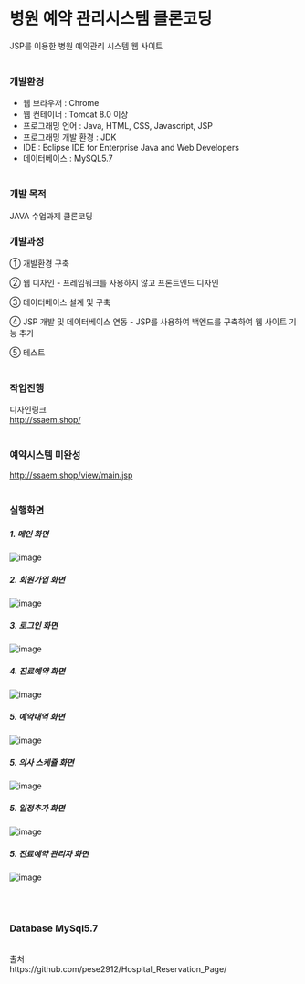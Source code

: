 # 병원 예약 관리시스템 클론코딩
JSP를 이용한 병원 예약관리 시스템 웹 사이트
<br><br>
### 개발환경 

* 웹 브라우저 : Chrome 
* 웹 컨테이너 : Tomcat 8.0 이상
* 프로그래밍 언어 : Java, HTML, CSS, Javascript, JSP
* 프로그래밍 개발 환경 : JDK
* IDE : Eclipse IDE for Enterprise Java and Web Developers
* 데이터베이스 : MySQL5.7
<br><br>

### 개발 목적

JAVA 수업과제 클론코딩

### 개발과정

① 개발환경 구축

② 웹 디자인 - 프레임워크를 사용하지 않고 프론트엔드 디자인

③ 데이터베이스 설계 및 구축

④ JSP 개발 및 데이터베이스 연동 - JSP를 사용하여 백엔드를 구축하여 웹 사이트 기능 추가

⑤ 테스트
<br><br>

### 작업진행

디자인링크<br>
http://ssaem.shop/
<br><br>
### 예약시스템 미완성<br>
http://ssaem.shop/view/main.jsp
<br><br>

### 실행화면

##### 1. 메인 화면

![image](https://github.com/taiji9203/java_html/blob/main/img/main01.png)


##### 2. 회원가입 화면

![image](https://github.com/taiji9203/java_html/blob/main/img/main02.png)


##### 3. 로그인 화면

![image](https://github.com/taiji9203/java_html/blob/main/img/main03.png)


##### 4. 진료예약 화면

![image](https://github.com/taiji9203/java_html/blob/main/img/main04.png)


##### 5. 예약내역 화면

![image](https://github.com/taiji9203/java_html/blob/main/img/main05.png)

##### 5. 의사 스케쥴 화면

![image](https://github.com/taiji9203/java_html/blob/main/img/main06.png)

##### 5. 일정추가 화면

![image](https://github.com/taiji9203/java_html/blob/main/img/main07.png)

##### 5. 진료예약 관리자 화면

![image](https://github.com/taiji9203/java_html/blob/main/img/main08.png)

<br><br>
### Database MySql5.7

<!-- ![image](https://github.com/taiji9203/java_html/tree/main/img/main09.png) -->

<br>
출처<br>
https://github.com/pese2912/Hospital_Reservation_Page/

